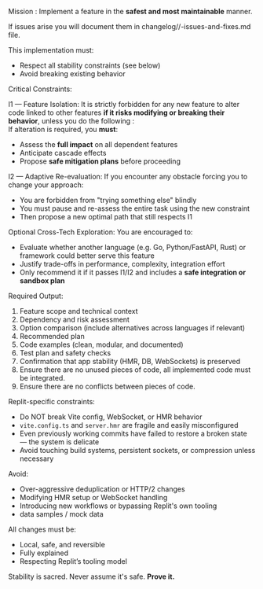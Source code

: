 Mission : 
Implement a feature in the **safest and most maintainable** manner.

If issues arise you will document them in changelog/<feature-name>/<feature>-issues-and-fixes.md file.

This implementation must:
- Respect all stability constraints (see below)
- Avoid breaking existing behavior

Critical Constraints:

I1 — Feature Isolation:
It is strictly forbidden for any new feature to alter code linked to other features **if it risks modifying or breaking their behavior**, unless you do the following :  
  If alteration is required, you **must**:
  - Assess the **full impact** on all dependent features
  - Anticipate cascade effects
  - Propose **safe mitigation plans** before proceeding

I2 — Adaptive Re-evaluation:
If you encounter any obstacle forcing you to change your approach:
- You are forbidden from "trying something else" blindly
- You must pause and re-assess the entire task using the new constraint
- Then propose a new optimal path that still respects I1

Optional Cross-Tech Exploration:
You are encouraged to:
- Evaluate whether another language (e.g. Go, Python/FastAPI, Rust) or framework could better serve this feature
- Justify trade-offs in performance, complexity, integration effort
- Only recommend it if it passes I1/I2 and includes a **safe integration or sandbox plan**

Required Output:
1. Feature scope and technical context
2. Dependency and risk assessment
3. Option comparison (include alternatives across languages if relevant)
4. Recommended plan
5. Code examples (clean, modular, and documented)
6. Test plan and safety checks
7. Confirmation that app stability (HMR, DB, WebSockets) is preserved
8. Ensure there are no unused pieces of code, all implemented code must be integrated.
9. Ensure there are no conflicts between pieces of code.

Replit-specific constraints:
- Do NOT break Vite config, WebSocket, or HMR behavior
- `vite.config.ts` and `server.hmr` are fragile and easily misconfigured
- Even previously working commits have failed to restore a broken state — the system is delicate
- Avoid touching build systems, persistent sockets, or compression unless necessary

Avoid:
- Over-aggressive deduplication or HTTP/2 changes
- Modifying HMR setup or WebSocket handling
- Introducing new workflows or bypassing Replit's own tooling
- data samples / mock data

All changes must be:
- Local, safe, and reversible
- Fully explained
- Respecting Replit’s tooling model

Stability is sacred. Never assume it's safe. **Prove it.**